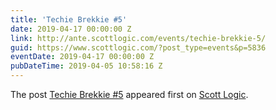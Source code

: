```yaml
---
title: 'Techie Brekkie #5'
date: 2019-04-17 00:00:00 Z
link: http://ante.scottlogic.com/events/techie-brekkie-5/
guid: https://www.scottlogic.com/?post_type=events&p=5836
eventDate: 2019-04-17 00:00:00 Z
pubDateTime: 2019-04-05 10:58:16 Z
---
```


<p>The post <a rel="nofollow" href="http://ante.scottlogic.com/events/techie-brekkie-5/">Techie Brekkie #5</a> appeared first on <a rel="nofollow" href="http://ante.scottlogic.com">Scott Logic</a>.</p>
